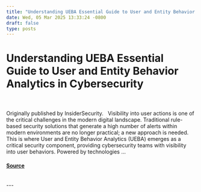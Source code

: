 ```yaml
---
title: "Understanding UEBA Essential Guide to User and Entity Behavior Analytics in Cybersecurity"
date: Wed, 05 Mar 2025 13:33:24 -0800
draft: false
type: posts
---
```

# Understanding UEBA Essential Guide to User and Entity Behavior Analytics in Cybersecurity

<br/>

<br/>
Originally published by InsiderSecurity.   Visibility into user actions is one of the critical challenges in the modern digital landscape. Traditional rule-based security solutions that generate a high number of alerts within modern environments are no longer practical; a new approach is needed. This is where User and Entity Behavior Analytics (UEBA) emerges as a critical security component, providing cybersecurity teams with visibility into user behaviors. Powered by technologies ...

#### [Source](https://cloudsecurityalliance.org/articles/understanding-ueba-essential-guide-to-user-and-entity-behavior-analytics-in-cybersecurity)

<br/>
---

